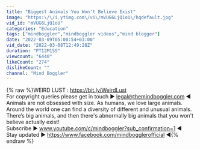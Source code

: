 ```yaml
---
title: "Biggest Animals You Won't Believe Exist"
image: "https:\/\/i.ytimg.com\/vi\/mVUG6LjQ1oU\/hqdefault.jpg"
vid_id: "mVUG6LjQ1oU"
categories: "Education"
tags: ["mindboggler","mindboggler videos","mind blogger"]
date: "2022-03-09T05:00:54+03:00"
vid_date: "2022-03-08T12:49:28Z"
duration: "PT12M15S"
viewcount: "6440"
likeCount: "274"
dislikeCount: ""
channel: "Mind Boggler"
---
```

{% raw %}WEIRD LUST : <a rel="nofollow" target="blank" href="https://bit.ly/WeirdLust">https://bit.ly/WeirdLust</a><br />For copyright queries please get in touch ► legal@themindboggler.com ◄<br />Animals are not obsessed with size. As humans, we love large animals. Around the world one can find a diversity of different and unusual animals. There’s big animals, and then there's abnormally big animals that you won't believe actually exist! <br />Subscribe  ► www.youtube.com/c/mindboggler?sub_confirmation=1 ◄<br />Stay updated ► <a rel="nofollow" target="blank" href="https://www.facebook.com/mindbogglerofficial">https://www.facebook.com/mindbogglerofficial</a> ◄{% endraw %}
